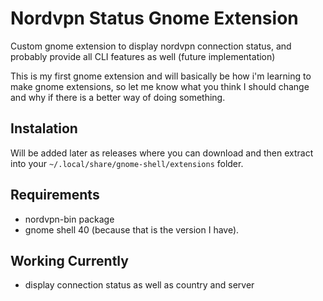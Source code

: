 # Nordvpn Status Gnome Extension

Custom gnome extension to display nordvpn connection status, and probably provide all CLI features as well (future implementation)

This is my first gnome extension and will basically be how i'm learning to make gnome extensions, so let me know what you think I should change and why if there is a better way of doing something.

## Instalation

Will be added later as releases where you can download and then extract into your `~/.local/share/gnome-shell/extensions` folder.

## Requirements

* nordvpn-bin package
* gnome shell 40 (because that is the version I have).

## Working Currently

* display connection status as well as country and server
